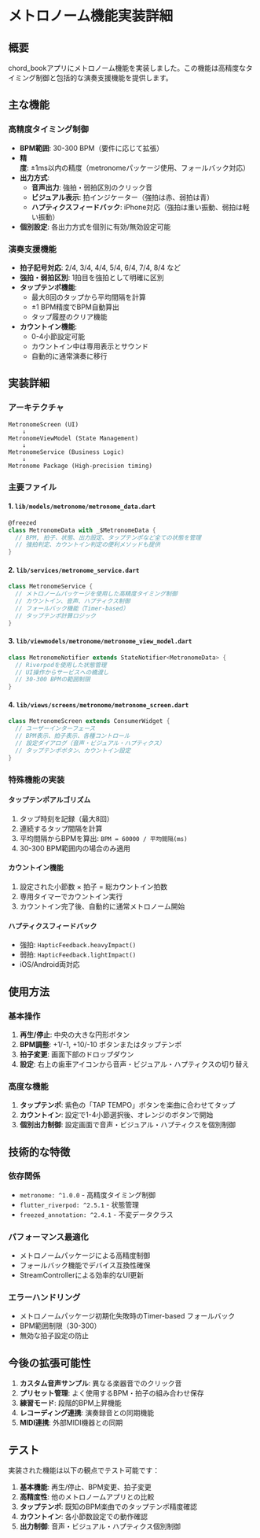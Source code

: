 # メトロノーム機能実装詳細

## 概要
chord_bookアプリにメトロノーム機能を実装しました。この機能は高精度なタイミング制御と包括的な演奏支援機能を提供します。

## 主な機能

### 高精度タイミング制御
- **BPM範囲**: 30-300 BPM（要件に応じて拡張）
- **精度**: ±1ms以内の精度（metronomeパッケージ使用、フォールバック対応）
- **出力方式**:
  - **音声出力**: 強拍・弱拍区別のクリック音
  - **ビジュアル表示**: 拍インジケーター（強拍は赤、弱拍は青）
  - **ハプティクスフィードバック**: iPhone対応（強拍は重い振動、弱拍は軽い振動）
- **個別設定**: 各出力方式を個別に有効/無効設定可能

### 演奏支援機能
- **拍子記号対応**: 2/4, 3/4, 4/4, 5/4, 6/4, 7/4, 8/4 など
- **強拍・弱拍区別**: 1拍目を強拍として明確に区別
- **タップテンポ機能**: 
  - 最大8回のタップから平均間隔を計算
  - ±1 BPM精度でBPM自動算出
  - タップ履歴のクリア機能
- **カウントイン機能**: 
  - 0-4小節設定可能
  - カウントイン中は専用表示とサウンド
  - 自動的に通常演奏に移行

## 実装詳細

### アーキテクチャ
```
MetronomeScreen (UI)
    ↓
MetronomeViewModel (State Management)
    ↓
MetronomeService (Business Logic)
    ↓
Metronome Package (High-precision timing)
```

### 主要ファイル

#### 1. `lib/models/metronome/metronome_data.dart`
```dart
@freezed
class MetronomeData with _$MetronomeData {
  // BPM, 拍子、状態、出力設定、タップテンポなど全ての状態を管理
  // 強拍判定、カウントイン判定の便利メソッドも提供
}
```

#### 2. `lib/services/metronome_service.dart`
```dart
class MetronomeService {
  // メトロノームパッケージを使用した高精度タイミング制御
  // カウントイン、音声、ハプティクス制御
  // フォールバック機能（Timer-based）
  // タップテンポ計算ロジック
}
```

#### 3. `lib/viewmodels/metronome/metronome_view_model.dart`
```dart
class MetronomeNotifier extends StateNotifier<MetronomeData> {
  // Riverpodを使用した状態管理
  // UI操作からサービスへの橋渡し
  // 30-300 BPMの範囲制限
}
```

#### 4. `lib/views/screens/metronome/metronome_screen.dart`
```dart
class MetronomeScreen extends ConsumerWidget {
  // ユーザーインターフェース
  // BPM表示、拍子表示、各種コントロール
  // 設定ダイアログ（音声・ビジュアル・ハプティクス）
  // タップテンポボタン、カウントイン設定
}
```

### 特殊機能の実装

#### タップテンポアルゴリズム
1. タップ時刻を記録（最大8回）
2. 連続するタップ間隔を計算
3. 平均間隔からBPMを算出: `BPM = 60000 / 平均間隔(ms)`
4. 30-300 BPM範囲内の場合のみ適用

#### カウントイン機能
1. 設定された小節数 × 拍子 = 総カウントイン拍数
2. 専用タイマーでカウントイン実行
3. カウントイン完了後、自動的に通常メトロノーム開始

#### ハプティクスフィードバック
- 強拍: `HapticFeedback.heavyImpact()`
- 弱拍: `HapticFeedback.lightImpact()`
- iOS/Android両対応

## 使用方法

### 基本操作
1. **再生/停止**: 中央の大きな円形ボタン
2. **BPM調整**: +1/-1, +10/-10 ボタンまたはタップテンポ
3. **拍子変更**: 画面下部のドロップダウン
4. **設定**: 右上の歯車アイコンから音声・ビジュアル・ハプティクスの切り替え

### 高度な機能
1. **タップテンポ**: 紫色の「TAP TEMPO」ボタンを楽曲に合わせてタップ
2. **カウントイン**: 設定で1-4小節選択後、オレンジのボタンで開始
3. **個別出力制御**: 設定画面で音声・ビジュアル・ハプティクスを個別制御

## 技術的な特徴

### 依存関係
- `metronome: ^1.0.0` - 高精度タイミング制御
- `flutter_riverpod: ^2.5.1` - 状態管理
- `freezed_annotation: ^2.4.1` - 不変データクラス

### パフォーマンス最適化
- メトロノームパッケージによる高精度制御
- フォールバック機能でデバイス互換性確保
- StreamControllerによる効率的なUI更新

### エラーハンドリング
- メトロノームパッケージ初期化失敗時のTimer-based フォールバック
- BPM範囲制限（30-300）
- 無効な拍子設定の防止

## 今後の拡張可能性

1. **カスタム音声サンプル**: 異なる楽器音でのクリック音
2. **プリセット管理**: よく使用するBPM・拍子の組み合わせ保存
3. **練習モード**: 段階的BPM上昇機能
4. **レコーディング連携**: 演奏録音との同期機能
5. **MIDI連携**: 外部MIDI機器との同期

## テスト

実装された機能は以下の観点でテスト可能です：

1. **基本機能**: 再生/停止、BPM変更、拍子変更
2. **高精度性**: 他のメトロノームアプリとの比較
3. **タップテンポ**: 既知のBPM楽曲でのタップテンポ精度確認
4. **カウントイン**: 各小節数設定での動作確認
5. **出力制御**: 音声・ビジュアル・ハプティクス個別制御